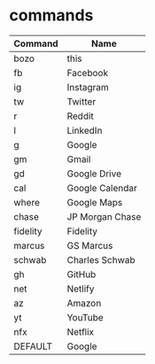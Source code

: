 # commands

| Command  | Name            |
| -------- | --------------- |
| bozo     | this            |
| fb       | Facebook        |
| ig       | Instagram       |
| tw       | Twitter         |
| r        | Reddit          |
| l        | LinkedIn        |
| g        | Google          |
| gm       | Gmail           |
| gd       | Google Drive    |
| cal      | Google Calendar |
| where    | Google Maps     |
| chase    | JP Morgan Chase |
| fidelity | Fidelity        |
| marcus   | GS Marcus       |
| schwab   | Charles Schwab  |
| gh       | GitHub          |
| net      | Netlify         |
| az       | Amazon          |
| yt       | YouTube         |
| nfx      | Netflix         |
| DEFAULT  | Google          |
